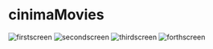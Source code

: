 # cinimaMovies


![firstscreen](https://user-images.githubusercontent.com/34989881/90559102-6a6f1000-e19d-11ea-8334-4767291b7129.jpg)
![secondscreen](https://user-images.githubusercontent.com/34989881/90559108-6c38d380-e19d-11ea-975e-ae11f41a115c.jpg)
![thirdscreen](https://user-images.githubusercontent.com/34989881/90559113-6cd16a00-e19d-11ea-9192-654159aeab30.jpg)
![forthscreen](https://user-images.githubusercontent.com/34989881/90559117-6d6a0080-e19d-11ea-97f9-4257d304d1fc.jpg)
